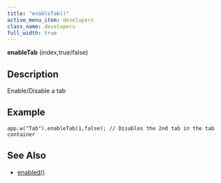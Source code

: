 ```yaml
---
title: "enableTab()"
active_menu_item: developers
class_name: developers
full_width: true
---
```



**enableTab** (index,true/false)

## Description

Enable/Disable a tab

## Example

     
    app.w("Tab").enableTab(1,false); // Disables the 2nd tab in the tab container
     
   

## See Also

 - [enabled()](/developers/user-guide/scripting-apis/client-api/widget-data-state-manipulation/enabled)

